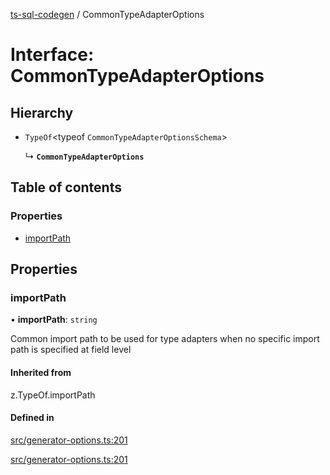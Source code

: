 [ts-sql-codegen](../README.md) / CommonTypeAdapterOptions

# Interface: CommonTypeAdapterOptions

## Hierarchy

- `TypeOf`<typeof `CommonTypeAdapterOptionsSchema`\>

  ↳ **`CommonTypeAdapterOptions`**

## Table of contents

### Properties

- [importPath](CommonTypeAdapterOptions.md#importpath)

## Properties

### importPath

• **importPath**: `string`

Common import path to be used for type adapters
when no specific import path is specified at field level

#### Inherited from

z.TypeOf.importPath

#### Defined in

[src/generator-options.ts:201](https://github.com/lorefnon/ts-sql-codegen/blob/8ae7772/src/generator-options.ts#L201)

[src/generator-options.ts:201](https://github.com/lorefnon/ts-sql-codegen/blob/8ae7772/src/generator-options.ts#L201)

